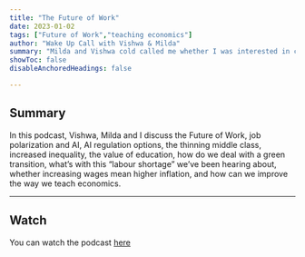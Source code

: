 ```yaml
---
title: "The Future of Work"
date: 2023-01-02
tags: ["Future of Work","teaching economics"]
author: "Wake Up Call with Vishwa & Milda" 
summary: "Milda and Vishwa cold called me whether I was interested in contributing to a podcast about the Future of Work as part of their podcasts series Wake Up Call. Entering the Zoom room, I had no idea what they would ask and was taken aback by their sharp questions, professionalism and enthousiasm." 
showToc: false
disableAnchoredHeadings: false

---
```


## Summary

In this podcast, Vishwa, Milda and I discuss the Future of Work, job polarization and AI, AI regulation options, the thinning middle class, increased inequality, the value of education, how do we deal with a green transition, what’s with this “labour shortage” we’ve been hearing about, whether increasing wages mean higher inflation, and how can we improve the way we teach economics.

---

## Watch

You can watch the podcast [here](https://www.youtube.com/watch?v=NuYOvYT5Npo&t=32s)

